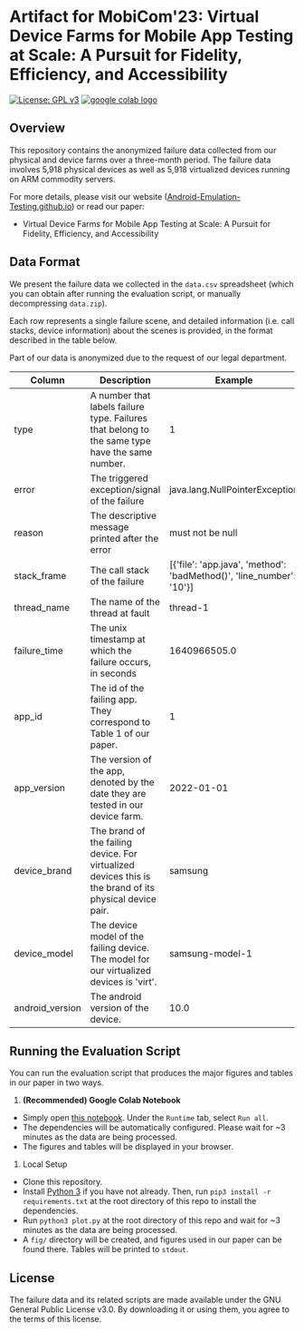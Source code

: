 # Artifact for MobiCom'23: Virtual Device Farms for Mobile App Testing at Scale: A Pursuit for Fidelity, Efficiency, and Accessibility

[![License: GPL v3](https://img.shields.io/badge/License-GPLv3-blue.svg)](https://www.gnu.org/licenses/gpl-3.0)
<a href="https://colab.research.google.com/drive/19DYtr3yrJs6aKrXXyKWrBbMsCEvw46qw?usp=sharing"><img src="https://colab.research.google.com/assets/colab-badge.svg" alt="google colab logo"></a>

## Overview

This repository contains the anonymized failure data collected from our physical and device farms over a three-month period. The failure data involves 5,918 physical devices as well as 5,918 virtualized devices running on ARM commodity servers.

For more details, please visit our website ([Android-Emulation-Testing.github.io](https://android-emulation-testing.github.io/)) or read our paper:
* Virtual Device Farms for Mobile App Testing at Scale: A Pursuit for Fidelity, Efficiency, and Accessibility

## Data Format

We present the failure data we collected in the `data.csv` spreadsheet (which you can obtain after running the evaluation script, or manually decompressing `data.zip`). 

Each row represents a single failure scene, and detailed information (i.e. call stacks, device information) about the scenes is provided, in the format described in the table below.

Part of our data is anonymized due to the request of our legal department.

| Column | Description | Example |
| ------ | ----------- | ------- |
| type | A number that labels failure type. Failures that belong to the same type have the same number. | 1 |
| error | The triggered exception/signal of the failure | java.lang.NullPointerException |
| reason | The descriptive message printed after the error | must not be null |
| stack_frame | The call stack of the failure | [{'file': 'app.java', 'method': 'badMethod()', 'line_number': '10'}] |
| thread_name | The name of the thread at fault | thread-1 |
| failure_time | The unix timestamp at which the failure occurs, in seconds | 1640966505.0 |
| app_id | The id of the failing app. They correspond to Table 1 of our paper. | 1 |
| app_version | The version of the app, denoted by the date they are tested in our device farm. | 2022-01-01 |
| device_brand | The brand of the failing device. For virtualized devices this is the brand of its physical device pair. | samsung |
| device_model | The device model of the failing device. The model for our virtualized devices is 'virt'. | samsung-model-1 |
| android_version | The android version of the device. | 10.0 |

## Running the Evaluation Script

You can run the evaluation script that produces the major figures and tables in our paper in two ways.

1. **(Recommended) Google Colab Notebook**
* Simply open [this notebook](https://colab.research.google.com/drive/19DYtr3yrJs6aKrXXyKWrBbMsCEvw46qw?usp=sharing). Under the `Runtime` tab, select `Run all`.
* The dependencies will be automatically configured. Please wait for ~3 minutes as the data are being processed.
* The figures and tables will be displayed in your browser.

1. Local Setup
* Clone this repository.
* Install [Python 3](https://www.python.org/downloads/) if you have not already. Then, run `pip3 install -r requirements.txt` at the root directory of this repo to install the dependencies.
* Run `python3 plot.py` at the root directory of this repo and wait for ~3 minutes as the data are being processed.
* A `fig/` directory will be created, and figures used in our paper can be found there. Tables will be printed to `stdout`.

## License

The failure data and its related scripts are made available under the GNU General Public License v3.0. By downloading it or using them, you agree to the terms of this license.
